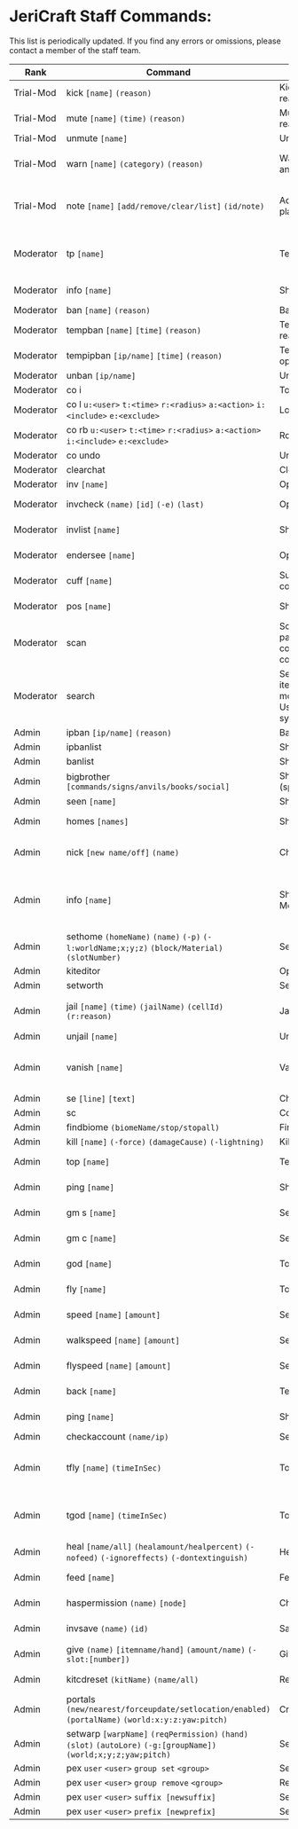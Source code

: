 # JeriCraft Staff Commands:

This list is periodically updated. If you find any errors or omissions, please contact a member of the staff team.

| Rank      | Command                                                                                                            | Description                                                                                                                     | Permission Node(s)                                                                                                     |
|-----------|--------------------------------------------------------------------------------------------------------------------|---------------------------------------------------------------------------------------------------------------------------------|------------------------------------------------------------------------------------------------------------------------|
| Trial-Mod | kick `[name]` `(reason)`                                                                                           | Kick player from server (with optional reason)                                                                                  | cmi.command.kick                                                                                                       |
| Trial-Mod | mute `[name]` `(time)` `(reason)`                                                                                  | Mute player (with optional time and reason)                                                                                     | cmi.command.mute                                                                                                       |
| Trial-Mod | unmute `[name]`                                                                                                    | Unmute player                                                                                                                   | cmi.command.unmute                                                                                                     |
| Trial-Mod | warn `[name]` `(category)` `(reason)`                                                                              | Warn player (with optional category and reason)                                                                                 | cmi.command.warn, cmi.command.warnings, cmi.command.warnings.others                                                    |
| Trial-Mod | note `[name]` `[add/remove/clear/list]` `(id/note)`                                                                | Add, remove, clear or list notes for player                                                                                     | cmi.command.note, cmi.command.note.others, cmi.command.note.add, cmi.command.note.remove                               |
| Moderator | tp `[name]`                                                                                                        | Teleport to player                                                                                                              | cmi.command.tp, cmi.command.tp.others, cmi.command.tpbypass, cmi.command.tpbypass.others                               |
| Moderator | info `[name]`                                                                                                      | Show player info                                                                                                                | cmi.command.info, cmi.command.info.others                                                                              |
| Moderator | ban `[name]` `(reason)`                                                                                            | Ban player (with optional reason)                                                                                               | cmi.command.ban                                                                                                        |
| Moderator | tempban `[name]` `[time]` `(reason)`                                                                               | Temporarily ban player (with optional reason)                                                                                   | cmi.command.tempban                                                                                                    |
| Moderator | tempipban `[ip/name]` `[time]` `(reason)`                                                                          | Temporarily ban player by ip (with optional reason)                                                                             | cmi.command.tempipban                                                                                                  |`
| Moderator | unban `[ip/name]`                                                                                                  | Unban player (by name or ip)                                                                                                    | cmi.command.unban                                                                                                      |
| Moderator | co i                                                                                                               | Toggles inspector mode                                                                                                          | coreprotect.inspect                                                                                                    |
| Moderator | co l `u:<user>` `t:<time>` `r:<radius>` `a:<action>` `i:<include>` `e:<exclude>`                                   | Lookup block data                                                                                                               | coreprotect.lookup                                                                                                     |
| Moderator | co rb `u:<user>` `t:<time>` `r:<radius>` `a:<action>` `i:<include>` `e:<exclude>`                                  | Rollback block data                                                                                                             | coreprotect.rollback                                                                                                   |
| Moderator | co undo                                                                                                            | Undo last rollback                                                                                                              | coreprotect.restore                                                                                                    |
| Moderator | clearchat                                                                                                          | Clear chat for all players                                                                                                      | cmi.command.clearchat                                                                                                  |
| Moderator | inv `[name]`                                                                                                       | Open player inventory                                                                                                           | cmi.command.inv                                                                                                        |
| Moderator | invcheck `(name)` `[id]` `(-e)` `(last)`                                                                           | Open saved inventory in preview mode                                                                                            | cmi.command.invcheck, cmi.command.invcheck.others                                                                      |
| Moderator | invlist `[name]`                                                                                                   | Show saved inventories list                                                                                                     | cmi.command.invlist, cmi.command.invlist.others                                                                        |
| Moderator | endersee `[name]`                                                                                                  | Open player ender chest                                                                                                         | cmi.command.ender, cmi.command.ender.others                                                                            |
| Moderator | cuff `[name]`                                                                                                      | Suspends a players actions (same command to uncuff)                                                                             | cmi.command.cuff                                                                                                       |
| Moderator | pos `[name]`                                                                                                       | Show player position                                                                                                            | cmi.command.pos, cmi.command.pos.others                                                                                |
| Moderator | scan                                                                                                               | Scans defined range or entire map for particular items in all possible containers. Use /scan by itself for full command syntax. | cmi.command.scan                                                                                                       |
| Moderator | search                                                                                                             | Search items/enchants/fly/maxhp/gm/oversize modes and other stuff from all users. Use /scan by itself for full command syntax.  | cmi.command.search, cmi.command.search.others                                                                          |
| Admin     | ipban `[ip/name]` `(reason)`                                                                                       | Ban player by ip (with optional reason)                                                                                         | cmi.command.ipban                                                                                                      |
| Admin     | ipbanlist                                                                                                          | Show ip ban list                                                                                                                | cmi.command.ipbanlist                                                                                                  |
| Admin     | banlist                                                                                                            | Show UUID ban list                                                                                                              | cmi.command.banlist                                                                                                    |
| Admin     | bigbrother `[commands/signs/anvils/books/social]`                                                                  | Show/hide BigBrother notifications (spy)                                                                                        | bigbrother.*                                                                                                           |
| Admin     | seen `[name]`                                                                                                      | Show last login time for player                                                                                                 | cmi.command.seen                                                                                                       |
| Admin     | homes `[names]`                                                                                                    | Show player homes (GUI)                                                                                                         | cmi.command.homes, cmi.command.homes.others                                                                            |
| Admin     | nick `[new name/off]` `(name)`                                                                                     | Change player nickname                                                                                                          | cmi.command.nick, cmi.command.nick.others, cmi.command.nick.different                                                  |
| Admin     | info `[name]`                                                                                                      | Show more player info than Moderators                                                                                           | cmi.command.info.ip, cmi.command.info.pos, cmi.command.info.bed, cmi.command.info.back, cmi.command.info.deathlocation |
| Admin     | sethome `(homeName)` `(name)` `(-p)` `(-l:worldName;x;y;z)` `(block/Material)` `(slotNumber)`                      | Sets home location                                                                                                              | cmi.command.sethome, cmi.command.sethome.others                                                                        |
| Admin     | kiteditor                                                                                                          | Open kit editor (GUI)                                                                                                           | cmi.command.kiteditor                                                                                                  |
| Admin     | setworth                                                                                                           | Set worth of item in hand (GUI)                                                                                                 | cmi.command.setworth                                                                                                   |
| Admin     | jail `[name]` `(time)` `(jailName)` `(cellId)` `(r:reason)`                                                        | Jail player                                                                                                                     | cmi.command.jail, cmi.command.jailedit, cmi.command.jaillist                                                           |
| Admin     | unjail `[name]`                                                                                                    | Unjail player                                                                                                                   | cmi.command.unjail                                                                                                     |
| Admin     | vanish `[name]`                                                                                                    | Vanish player                                                                                                                   | cmi.command.vanish, cmi.command.vanish.others, cmi.command.vanishedit, cmi.command.vanishedit.others                   |
| Admin     | se `[line]` `[text]`                                                                                               | Changes sign text line by line                                                                                                  | cmi.command.se                                                                                                         |
| Admin     | sc                                                                                                                 | Copies sign text to clipboard                                                                                                   | cmi.command.sc                                                                                                         |
| Admin     | findbiome `(biomeName/stop/stopall)`                                                                               | Find biome by name                                                                                                              | cmi.command.findbiome                                                                                                  |
| Admin     | kill `[name]` `(-force)` `(damageCause)` `(-lightning)`                                                            | Kill player                                                                                                                     | cmi.command.kill                                                                                                       |
| Admin     | top `[name]`                                                                                                       | Teleport to the highest block                                                                                                   | cmi.command.top, cmi.command.top.others                                                                                |
| Admin     | ping `[name]`                                                                                                      | Show player ping                                                                                                                | cmi.command.ping, cmi.command.ping.others                                                                              |
| Admin     | gm s `[name]`                                                                                                      | Set gamemode to survival                                                                                                        | cmi.command.gm, cmi.command.gm.survival                                                                                |
| Admin     | gm c `[name]`                                                                                                      | Set gamemode to creative                                                                                                        | cmi.command.gm, cmi.command.gm.creative                                                                                |
| Admin     | god `[name]`                                                                                                       | Toggle god mode                                                                                                                 | cmi.command.god, cmi.command.god.others                                                                                |
| Admin     | fly `[name]`                                                                                                       | Toggle fly mode                                                                                                                 | cmi.command.fly, cmi.command.fly.others                                                                                |
| Admin     | speed `[name]` `[amount]`                                                                                          | Set fly/walk speed                                                                                                              | cmi.command.speed, cmi.command.speed.others                                                                            |
| Admin     | walkspeed `[name]` `[amount]`                                                                                      | Set walk speed                                                                                                                  | cmi.command.walkspeed, cmi.command.walkspeed.others                                                                    |
| Admin     | flyspeed `[name]` `[amount]`                                                                                       | Set fly speed                                                                                                                   | cmi.command.flyspeed, cmi.command.flyspeed.others                                                                      |
| Admin     | back `[name]`                                                                                                      | Teleport to player's last location                                                                                              | cmi.command.back, cmi.command.back.others                                                                              |
| Admin     | ping `[name]`                                                                                                      | Show player ping                                                                                                                | cmi.command.ping, cmi.command.ping.others                                                                              |
| Admin     | checkaccount `(name/ip)`                                                                                           | Search for a players other accounts                                                                                             | cmi.command.checkaccount                                                                                               | 
| Admin     | tfly `[name]` `(timeInSec)`                                                                                        | Toggle temp fly mode                                                                                                            | cmi.command.tfly, cmi.command.tfly.others, cmi.command.tfly.admin, cmi.command.tfly.maxtime.300                        |
| Admin     | tgod `[name]` `(timeInSec)`                                                                                        | Toggle temp god mode                                                                                                            | cmi.command.tgod, cmi.command.tgod.others, cmi.command.tgod.admin, cmi.command.tgod.maxtime.300                        |
| Admin     | heal `[name/all]` `(healamount/healpercent)` `(-nofeed)` `(-ignoreffects)` `(-dontextinguish)`                     | Heal player                                                                                                                     | cmi.command.heal, cmi.command.heal.others                                                                              |
| Admin     | feed `[name]`                                                                                                      | Feed player                                                                                                                     | cmi.command.feed, cmi.command.feed.others                                                                              |
| Admin     | haspermission `(name)` `[node]`                                                                                    | Check if player has permission node                                                                                             | cmi.command.haspermission, cmi.command.haspermission.others                                                            |
| Admin     | invsave `(name)` `(id)`                                                                                            | Save player inventory                                                                                                           | cmi.command.invsave, cmi.command.invsave.others                                                                        |
| Admin     | give `(name)` `[itemname/hand]` `(amount/name)` `(-slot:[number])`                                                 | Give item to player                                                                                                             | cmi.command.give, cmi.command.give.others                                                                              |
| Admin     | kitcdreset `(kitName)` `(name/all)`                                                                                | Reset kit cooldown for player                                                                                                   | cmi.command.kitcdreset, cmi.command.kitcdreset.others                                                                  |
| Admin     | portals `(new/nearest/forceupdate/setlocation/enabled)` `(portalName)` `(world:x:y:z:yaw:pitch)`                   | Create, update or delete portals                                                                                                | cmi.command.portals                                                                                                    |
| Admin     | setwarp `[warpName]` `(reqPermission)` `(hand)` `(slot)` `(autoLore)` `(-g:[groupName])` `(world;x;y;z;yaw;pitch)` | Set warp location                                                                                                               | cmi.command.setwarp                                                                                                    | 
| Admin     | pex `user` `<user>` `group set` `<group>`                                                                          | Set player to group (rank)                                                                                                      | permissions.manage.membership.<group>                                                                                  |
| Admin     | pex `user` `<user>` `group remove` `<group>`                                                                       | Remove player from group (rank)                                                                                                 | permissions.manage.membership.<group>                                                                                  |
| Admin     | pex `user` `<user>` `suffix [newsuffix]`                                                                           | Set player suffix                                                                                                               | permissions.manage.users.suffix.<user>                                                                                 |
| Admin     | pex `user` `<user>` `prefix [newprefix]`                                                                           | Set player prefix                                                                                                               | permissions.manage.users.prefix.<user>                                                                                 |